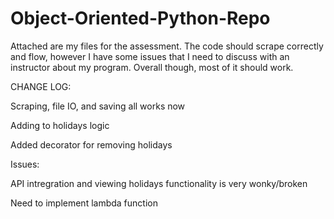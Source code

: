 # Object-Oriented-Python-Repo
Attached are my files for the assessment.
The code should scrape correctly and flow, however I have some issues that I need to discuss with an instructor about my program. 
Overall though, most of it should work.

CHANGE LOG:

Scraping, file IO, and saving all works now

Adding to holidays logic

Added decorator for removing holidays

Issues:

API intregration and viewing holidays functionality is very wonky/broken

Need to implement lambda function



